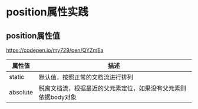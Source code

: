 # position属性实践

## position属性值

https://codepen.io/my729/pen/QYZmEa

|属性值|描述|
|----|----|
|static|默认值，按照正常的文档流进行排列|
|absolute|脱离文档流，根据最近的父元素定位，如果没有父元素则依据body对象|
